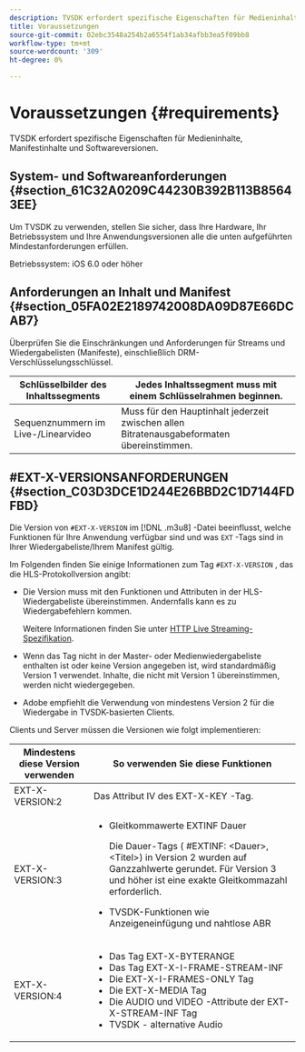 ```yaml
---
description: TVSDK erfordert spezifische Eigenschaften für Medieninhalte, Manifestinhalte und Softwareversionen.
title: Voraussetzungen
source-git-commit: 02ebc3548a254b2a6554f1ab34afbb3ea5f09bb8
workflow-type: tm+mt
source-wordcount: '309'
ht-degree: 0%

---
```


# Voraussetzungen {#requirements}

TVSDK erfordert spezifische Eigenschaften für Medieninhalte, Manifestinhalte und Softwareversionen.

## System- und Softwareanforderungen {#section_61C32A0209C44230B392B113B85643EE}

Um TVSDK zu verwenden, stellen Sie sicher, dass Ihre Hardware, Ihr Betriebssystem und Ihre Anwendungsversionen alle die unten aufgeführten Mindestanforderungen erfüllen.

Betriebssystem: iOS 6.0 oder höher

## Anforderungen an Inhalt und Manifest {#section_05FA02E2189742008DA09D87E66DCAB7}

Überprüfen Sie die Einschränkungen und Anforderungen für Streams und Wiedergabelisten (Manifeste), einschließlich DRM-Verschlüsselungsschlüssel.

| Schlüsselbilder des Inhaltssegments | Jedes Inhaltssegment muss mit einem Schlüsselrahmen beginnen. |
|---|---|
| Sequenznummern im Live-/Linearvideo | Muss für den Hauptinhalt jederzeit zwischen allen Bitratenausgabeformaten übereinstimmen. |

## #EXT-X-VERSIONSANFORDERUNGEN {#section_C03D3DCE1D244E26BBD2C1D7144FDFBD}

Die Version von `#EXT-X-VERSION` im [!DNL .m3u8] -Datei beeinflusst, welche Funktionen für Ihre Anwendung verfügbar sind und was `EXT` -Tags sind in Ihrer Wiedergabeliste/Ihrem Manifest gültig.

Im Folgenden finden Sie einige Informationen zum Tag `#EXT-X-VERSION` , das die HLS-Protokollversion angibt:

* Die Version muss mit den Funktionen und Attributen in der HLS-Wiedergabeliste übereinstimmen. Andernfalls kann es zu Wiedergabefehlern kommen.

  Weitere Informationen finden Sie unter [HTTP Live Streaming-Spezifikation](https://datatracker.ietf.org/doc/draft-pantos-http-live-streaming/?include_text=1).
* Wenn das Tag nicht in der Master- oder Medienwiedergabeliste enthalten ist oder keine Version angegeben ist, wird standardmäßig Version 1 verwendet. Inhalte, die nicht mit Version 1 übereinstimmen, werden nicht wiedergegeben.
* Adobe empfiehlt die Verwendung von mindestens Version 2 für die Wiedergabe in TVSDK-basierten Clients.

Clients und Server müssen die Versionen wie folgt implementieren:

<table id="table_62EB98EDD9DE49EC84CB1C7D59BC40E6"> 
 <thead> 
  <tr> 
   <th colname="1" class="entry"> Mindestens diese Version verwenden </th> 
   <th colname="2" class="entry"> So verwenden Sie diese Funktionen </th> 
  </tr> 
 </thead>
 <tbody> 
  <tr> 
   <td colname="1"> <span class="codeph"> EXT-X-VERSION:2 </span> </td> 
   <td colname="2"> Das Attribut IV des <span class="codeph"> EXT-X-KEY </span> -Tag. </td> 
  </tr> 
  <tr> 
   <td colname="1"> <span class="codeph"> EXT-X-VERSION:3 </span> </td> 
   <td colname="2"> 
    <ul id="ul_C9500D3F934848639C204BF248F139FF"> 
     <li id="li_535A7E3FABCB46FE872A7EA5DE2A1784">Gleitkommawerte <span class="codeph"> EXTINF </span> Dauer <p>Die Dauer-Tags ( <span class="codeph"> #EXTINF: </span>&lt;Dauer&gt;,&lt;Titel&gt;) in Version 2 wurden auf Ganzzahlwerte gerundet. Für Version 3 und höher ist eine exakte Gleitkommazahl erforderlich. </p> </li> 
     <li id="li_8DF5E91F1D5D4E19894595E1FE0A5EDE"> TVSDK-Funktionen wie Anzeigeneinfügung und nahtlose ABR </li> 
    </ul> </td> 
  </tr> 
  <tr> 
   <td colname="1"> <p> <span class="codeph"> EXT-X-VERSION:4 </span> </p> </td> 
   <td colname="2"> <p> 
     <ul id="ul_99E24D013E3141308B5A57446A9B8033"> 
      <li id="li_F36E65ADD2CA451C82FF18DBD5667927">Das Tag <span class="codeph"> EXT-X-BYTERANGE </span> </li> 
      <li id="li_8C653168A7B84D11AC233E7548A8D2EF">Das Tag <span class="codeph"> EXT-X-I-FRAME-STREAM-INF </span> </li> 
      <li id="li_2922B34717CB4F6189068529CDBE6D10">Die <span class="codeph"> EXT-X-I-FRAMES-ONLY </span> Tag </li> 
      <li id="li_D015D78E217641D7867EB509E9F9EEE2">Die <span class="codeph"> EXT-X-MEDIA </span> Tag </li> 
      <li id="li_CA068EA381984F5497FE67617CA8BB34">Die <span class="codeph"> AUDIO </span> und <span class="codeph"> VIDEO </span> -Attribute der <span class="codeph"> EXT-X-STREAM-INF </span> Tag </li> 
      <li id="li_EE78CC7D194A4EB2897F9AE8E4B081B8"> TVSDK - alternative Audio </li> 
     </ul> </p> </td> 
  </tr> 
 </tbody> 
</table>
